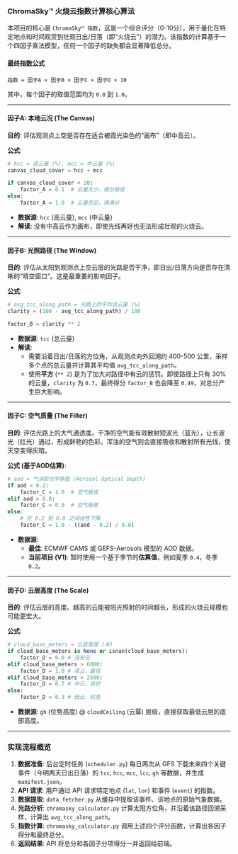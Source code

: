 ### ChromaSky™ 火烧云指数计算核心算法

本项目的核心是 `ChromaSky™ 指数`，这是一个综合评分（0-10分），用于量化在特定地点和时间观赏到壮观日出/日落（即“火烧云”）的潜力。该指数的计算基于一个四因子乘法模型，任何一个因子的缺失都会显著降低总分。

#### 最终指数公式

```
指数 = 因子A × 因子B × 因子C × 因子D × 10
```

其中，每个因子的取值范围均为 `0.0` 到 `1.0`。

---

#### 因子A: 本地云况 (The Canvas)

**目的**: 评估观测点上空是否存在适合被霞光染色的“画布”（即中高云）。

**公式**:
```python
# hcc = 高云量 (%), mcc = 中云量 (%)
canvas_cloud_cover = hcc + mcc

if canvas_cloud_cover < 20:
    factor_A = 0.1  # 云量太少，得分极低
else:
    factor_A = 1.0  # 云量充足，得满分
```
*   **数据源**: `hcc` (高云量), `mcc` (中云量)
*   **解读**: 没有中高云作为画布，即使光线再好也无法形成壮观的火烧云。

---

#### 因子B: 光照路径 (The Window)

**目的**: 评估从太阳到观测点上空云层的光路是否干净，即日出/日落方向是否存在清晰的“晴空窗口”。这是最重要的影响因子。

**公式**:
```python
# avg_tcc_along_path = 光路上的平均总云量 (%)
clarity = (100 - avg_tcc_along_path) / 100

factor_B = clarity ** 2
```
*   **数据源**: `tcc` (总云量)
*   **解读**:
    *   需要沿着日出/日落的方位角，从观测点向外回溯约 400-500 公里，采样多个点的总云量并计算其平均值 `avg_tcc_along_path`。
    *   使用**平方** (`** 2`) 是为了加大对路径中有云的惩罚。即使路径上只有 30% 的云量，`clarity` 为 `0.7`，最终得分 `factor_B` 也会降至 `0.49`，对总分产生巨大影响。

---

#### 因子C: 空气质量 (The Filter)

**目的**: 评估光路上的大气通透度。干净的空气能有效散射短波光（蓝光），让长波光（红光）通过，形成鲜艳的色彩。浑浊的空气则会直接吸收和散射所有光线，使天空变得灰暗。

**公式 (基于AOD估算)**:
```python
# aod = 气溶胶光学厚度 (Aerosol Optical Depth)
if aod < 0.2:
    factor_C = 1.0  # 空气极佳
elif aod > 0.8:
    factor_C = 0.0  # 空气极差
else:
    # 在 0.2 到 0.8 之间线性下降
    factor_C = 1.0 - ((aod - 0.2) / 0.6)
```
*   **数据源**:
    *   **最佳**: ECMWF CAMS 或 GEFS-Aerosols 模型的 AOD 数据。
    *   **当前项目 (V1)**: 暂时使用一个基于季节的**估算值**，例如夏季 `0.4`，冬季 `0.2`。

---

#### 因子D: 云层高度 (The Scale)

**目的**: 评估云层的高度。越高的云能被阳光照射的时间越长，形成的火烧云规模也可能更宏大。

**公式**:
```python
# cloud_base_meters = 云底高度 (米)
if cloud_base_meters is None or isnan(cloud_base_meters):
    factor_D = 0.0 # 没有云
elif cloud_base_meters > 6000:
    factor_D = 1.0 # 高云，最佳
elif cloud_base_meters > 2500:
    factor_D = 0.7 # 中云，良好
else:
    factor_D = 0.3 # 低云，较差
```
*   **数据源**: `gh` (位势高度) @ `cloudCeiling` (云幂) 层级，直接获取最低云层的底部高度。

---

### **实现流程概览**

1.  **数据准备**: 后台定时任务 (`scheduler.py`) 每日两次从 GFS 下载未来四个关键事件（今明两天日出日落）的 `tcc`, `hcc`, `mcc`, `lcc`, `gh` 等数据，并生成 `manifest.json`。
2.  **API 请求**: 用户通过 API 请求特定地点 (`lat`, `lon`) 和事件 (`event`) 的指数。
3.  **数据提取**: `data_fetcher.py` 从缓存中提取该事件、该地点的原始气象数据。
4.  **光路分析**: `chromasky_calculator.py` 计算太阳方位角，并沿着该路径回溯采样，计算出 `avg_tcc_along_path`。
5.  **指数计算**: `chromasky_calculator.py` 调用上述四个评分函数，计算出各因子得分和最终总分。
6.  **返回结果**: API 将总分和各因子分项得分一并返回给前端。